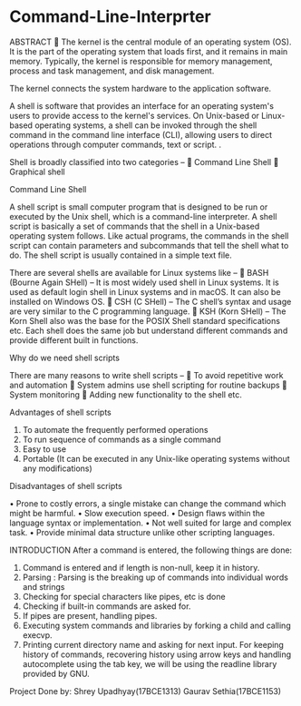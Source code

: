 # Command-Line-Interprter
ABSTRACT
	The kernel is the central module of an operating system (OS). It is the part of the operating system that loads first, and it remains in main memory. Typically, the kernel is responsible for memory management, process and task management, and disk management. 


The kernel connects the system hardware to the application software.

A shell is software that provides an interface for an operating system's users to provide access to the kernel's services.
On Unix-based or Linux-based operating systems, a shell can be invoked through the shell command in the command line interface (CLI), allowing users to direct operations through computer commands, text or script.
.

 
Shell is broadly classified into two categories –
	Command Line Shell
	Graphical shell


Command Line Shell

A shell script is small computer program that is designed to be run or executed by the Unix shell, which is a command-line interpreter. A shell script is basically a set of commands that the shell in a Unix-based operating system follows. Like actual programs, the commands in the shell script can contain parameters and subcommands that tell the shell what to do. The shell script is usually contained in a simple text file.

There are several shells are available for Linux systems like –
	BASH (Bourne Again SHell) – It is most widely used shell in Linux systems. It is used as default login shell in Linux systems and in macOS. It can also be installed on Windows OS.
	CSH (C SHell) – The C shell’s syntax and usage are very similar to the C programming language.
	KSH (Korn SHell) – The Korn Shell also was the base for the POSIX Shell standard specifications etc.
Each shell does the same job but understand different commands and provide different built in functions.


Why do we need shell scripts

There are many reasons to write shell scripts –
	To avoid repetitive work and automation
	System admins use shell scripting for routine backups
	System monitoring
	Adding new functionality to the shell etc.

Advantages of shell scripts

1.	To automate the frequently performed operations
2.	To run sequence of commands as a single command
3.	Easy to use
4.	Portable (It can be executed in any Unix-like operating systems without any modifications)


Disadvantages of shell scripts

•	Prone to costly errors, a single mistake can change the command which might be harmful.
•	Slow execution speed.
•	Design flaws within the language syntax or implementation.
•	Not well suited for large and complex task.
•	Provide minimal data structure unlike other scripting languages.







INTRODUCTION
After a command is entered, the following things are done:
1.	Command is entered and if length is non-null, keep it in history.
2.	Parsing : Parsing is the breaking up of commands into individual words and strings
3.	Checking for special characters like pipes, etc is done
4.	Checking if built-in commands are asked for.
5.	If pipes are present, handling pipes.
6.	Executing system commands and libraries by forking a child and calling execvp.
7.	Printing current directory name and asking for next input.
For keeping history of commands, recovering history using arrow keys and handling autocomplete using the tab key, we will be using the readline library provided by GNU.

Project Done by:
Shrey Upadhyay(17BCE1313)
Gaurav Sethia(17BCE1153)
